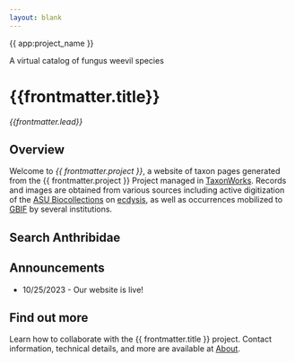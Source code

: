 ```yaml
---
layout: blank
---
```

<GalleryCarousel :depiction-id= "[870179]" height="500px">
  <div class="flex flex-col justify-center items-center w-full h-full bg-green bg-opacity-25 text-white gap-4 px-4 box-border">
    <span class="text-4xl font-medium">{{ app:project_name }}</span>
    <p class="text-lg sm:text-xl">A virtual catalog of fungus weevil species</p>
    <div class="mx-auto flex flex-col items-center mt-6 sm:mt-10 w-full ">
      <autocomplete-otu class="w-full sm:w-96 text-base-content ml-2 sm:ml-0" placeholder="Search by taxon name" autofocus/>
    </em>
    </div>
  </div>
</GalleryCarousel>    

<div class="container mx-auto my-8 px-4 md:px-0 box-border">
  
# {{frontmatter.title}}
_{{frontmatter.lead}}_

## Overview
Welcome to *{{ frontmatter.project }}*, a website of taxon pages generated from the {{ frontmatter.project }} Project managed in [TaxonWorks](https://taxonworks.org). Records and images are obtained from various sources including active digitization of the [ASU Biocollections](https://sols.asu.edu/research/natural-history-collections) on [ecdysis](https://ecdysis.org), as well as occurrences mobilized to [GBIF](https://gbif.org) by several institutions. 

## Search Anthribidae
<autocomplete-otu class="w-80"/>

## Announcements
* 10/25/2023 - Our website is live!

## Find out more
Learn how to collaborate with the {{ frontmatter.title }} project. Contact information, technical details, and more are available at [About](/about).

